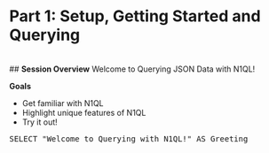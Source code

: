 # Part 1: Setup, Getting Started and Querying

</br>
## <b>Session Overview</b>
Welcome to Querying JSON Data with N1QL!

<b>Goals</b>

* Get familiar with N1QL
* Highlight unique features of N1QL
* Try it out! 

<pre id="example">
SELECT "Welcome to Querying with N1QL!" AS Greeting
</pre>
